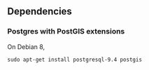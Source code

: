 ## Dependencies

### Postgres with PostGIS extensions

On Debian 8,

```
sudo apt-get install postgresql-9.4 postgis
```
